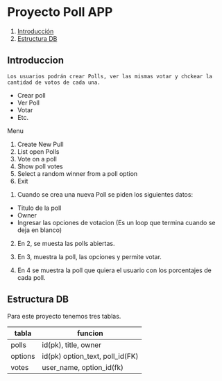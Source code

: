 # Proyecto Poll APP

1. [Introducción](#Introduccion)
2. [Estructura DB](#estructura-db)

## Introduccion

```
Los usuarios podrán crear Polls, ver las mismas votar y chckear la cantidad de votos de cada una.
```

* Crear poll
* Ver Poll
* Votar
* Etc.

Menu

1) Create New Pull
2) List open Polls
3) Vote on a poll
4) Show poll votes
5) Select a random winner from a poll option
6) Exit

1. Cuando se crea una nueva Poll se piden los siguientes datos:

* Titulo de la poll
* Owner
* Ingresar las opciones de votacion (Es un loop que termina cuando se deja en blanco)

2. En 2, se muesta las polls abiertas.

3. En 3, muestra la poll, las opciones y permite votar.

4. En 4 se muestra la poll que quiera el usuario con los porcentajes de cada poll.


## Estructura DB

Para este proyecto tenemos tres tablas.

|tabla|funcion|
|-----|-------|
|polls|id(pk), title, owner|
|options|id(pk) option_text, poll_id(FK)|
|votes|user_name, option_id(fk)|